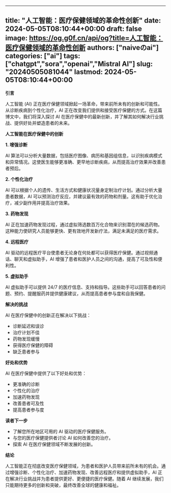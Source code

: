 
---
title: "人工智能：医疗保健领域的革命性创新"
date: 2024-05-05T08:10:44+00:00
draft: false
image: https://og.g0f.cn/api/og?title=人工智能：医疗保健领域的革命性创新
authors: ["naiveのai"]
categories: ["ai"]
tags: ["chatgpt","sora","openai","Mistral AI"]
slug: "20240505081044"
lastmod: 2024-05-05T08:10:44+00:00
---
**引言**

人工智能 (AI) 正在医疗保健领域掀起一场革命，带来前所未有的创新和可能性。从诊断疾病到个性化治疗，AI 正在改变我们提供和接受医疗保健的方式。在这篇博文中，我们将深入探讨 AI 在医疗保健中的最新创新，并了解其如何解决行业挑战、提供好处并塑造患者的未来。

**人工智能在医疗保健中的创新**

**1. 增强诊断**

AI 算法可以分析大量数据，包括医疗图像、病历和基因组信息，以识别疾病模式和异常情况。这使医生能够更准确、更早地诊断疾病，从而提高治疗效果并改善患者预后。

**2. 个性化治疗**

AI 可以根据个人的遗传、生活方式和健康状况量身定制治疗计划。通过分析大量患者数据，AI 可以预测治疗反应，并建议最有效的药物和剂量。这有助于优化治疗，减少副作用并提高治疗效果。

**3. 药物发现**

AI 正在加速药物发现过程，通过虚拟筛选数百万化合物来识别潜在的候选药物。这种能力使研究人员能够更快、更有效地开发新疗法，满足未满足的医疗需求。

**4. 远程医疗**

AI 驱动的远程医疗平台使患者无论身在何处都可以获得医疗保健。通过视频通话、聊天和虚拟助手，AI 增强了患者和医护人员之间的沟通，提高了可及性和便利性。

**5. 虚拟助手**

AI 虚拟助手可以提供 24/7 的医疗信息、支持和指导。这些助手可以回答患者的问题、预约、提醒服药并提供健康建议，从而提高患者参与度和自我保健。

**解决的挑战**

AI 在医疗保健中的创新正在解决以下挑战：

- 诊断延迟和误诊
- 治疗计划不佳
- 药物发现缓慢
- 获得医疗保健的障碍
- 缺乏患者参与

**好处和优势**

AI 在医疗保健中提供了以下好处和优势：

- 更准确的诊断
- 个性化的治疗
- 加速药物发现
- 改善患者可及性
- 提高患者参与度

**读者下一步**

* 了解您所在地区可用的 AI 驱动的医疗保健服务。
* 与您的医疗保健提供者讨论 AI 如何改善您的治疗。
* 探索 AI 在医疗保健领域不断发展的创新。

**结论**

人工智能正在彻底改变医疗保健领域，为患者和医护人员带来前所未有的机会。通过增强诊断、个性化治疗、加速药物发现、改善远程医疗和提供虚拟助手，AI 正在解决行业挑战并为患者提供更好、更便捷的医疗保健。随着 AI 继续发展，我们只能期待更多的创新和突破，最终改善全球的健康和福祉。